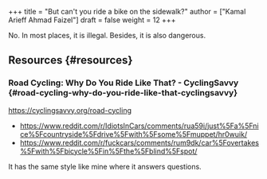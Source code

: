+++
title = "But can't you ride a bike on the sidewalk?"
author = ["Kamal Arieff Ahmad Faizel"]
draft = false
weight = 12
+++

No. In most places, it is illegal. Besides, it is also dangerous.


## Resources {#resources}


### Road Cycling: Why Do You Ride Like That? - CyclingSavvy {#road-cycling-why-do-you-ride-like-that-cyclingsavvy}

<https://cyclingsavvy.org/road-cycling>

-   <https://www.reddit.com/r/IdiotsInCars/comments/rua59i/just%5Fa%5Fnice%5Fcountryside%5Fdrive%5Fwith%5Fsome%5Fmuppet/hr0wuik/>
-   <https://www.reddit.com/r/fuckcars/comments/rum9dk/car%5Fovertakes%5Fwith%5Fbicycle%5Fin%5Fthe%5Fblind%5Fspot/>

It has the same style like mine where it answers questions.
